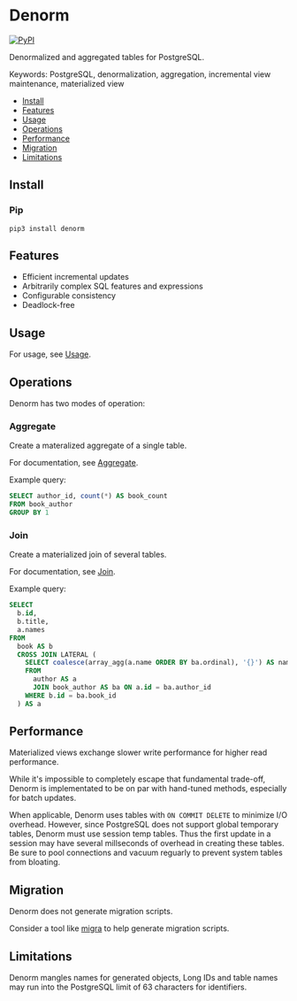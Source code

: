 # Denorm

[![PyPI](https://img.shields.io/pypi/v/denorm)](https://pypi.org/project/denorm/)

Denormalized and aggregated tables for PostgreSQL.

Keywords: PostgreSQL, denormalization, aggregation, incremental view
maintenance, materialized view

<!-- START doctoc generated TOC please keep comment here to allow auto update -->
<!-- DON'T EDIT THIS SECTION, INSTEAD RE-RUN doctoc TO UPDATE -->

- [Install](#install)
- [Features](#features)
- [Usage](#usage)
- [Operations](#operations)
- [Performance](#performance)
- [Migration](#migration)
- [Limitations](#limitations)

<!-- END doctoc generated TOC please keep comment here to allow auto update -->

## Install

### Pip

```
pip3 install denorm
```

## Features

- Efficient incremental updates
- Arbitrarily complex SQL features and expressions
- Configurable consistency
- Deadlock-free

## Usage

For usage, see [Usage](doc/usage.md).

## Operations

Denorm has two modes of operation:

### Aggregate

Create a materalized aggregate of a single table.

For documentation, see [Aggregate](doc/agg.md).

Example query:

```sql
SELECT author_id, count(*) AS book_count
FROM book_author
GROUP BY 1
```

### Join

Create a materialized join of several tables.

For documentation, see [Join](doc/join.md).

Example query:

```sql
SELECT
  b.id,
  b.title,
  a.names
FROM
  book AS b
  CROSS JOIN LATERAL (
    SELECT coalesce(array_agg(a.name ORDER BY ba.ordinal), '{}') AS names
    FROM
      author AS a
      JOIN book_author AS ba ON a.id = ba.author_id
    WHERE b.id = ba.book_id
  ) AS a
```

## Performance

Materialized views exchange slower write performance for higher read
performance.

While it's impossible to completely escape that fundamental trade-off, Denorm is
implementated to be on par with hand-tuned methods, especially for batch
updates.

When applicable, Denorm uses tables with `ON COMMIT DELETE` to minimize I/O
overhead. However, since PostgreSQL does not support global temporary tables,
Denorm must use session temp tables. Thus the first update in a session may have
several millseconds of overhead in creating these tables. Be sure to pool
connections and vacuum reguarly to prevent system tables from bloating.

## Migration

Denorm does not generate migration scripts.

Consider a tool like [migra](https://databaseci.com/docs/migra) to help generate
migration scripts.

## Limitations

Denorm mangles names for generated objects, Long IDs and table names may run
into the PostgreSQL limit of 63 characters for identifiers.
